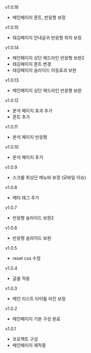 v1.0.16
- 메인페이지 폰트, 반응형 보정

v1.0.15
- 태깅페이지 안내글귀 반응형 위치 보정

v1.0.14
- 메인페이지 상단 헤드라인 반응형 보완2
- 태깅페이지 폰트 변경
- 태깅페이지 슬라이드 이등효과 보완

v1.0.13
- 메인페이지 상단 헤드라인 반응형 보완

v1.0.12
- 분석 페이지 효과 추가
- 폰트 추가

v1.0.11
- 분석 페이지 반응형

v1.0.10
- 분석 페이지 추가

v1.0.9
- 스크롤 최상단 메뉴바 보정 (모바일 이슈)

v1.0.8
- 메타 태그 추가

v1.0.7
- 반응형 슬라이드 보완2

v1.0.6
- 반응형 슬라이드 보완

v1.0.5
- reset css 수정

v1.0.4
- 글꼴 적용

v1.0.3
- 메인 리스트 타이틀 마진 보정

v1.0.2
- 메인페이지 기본 구성 완료

v1.0.1
- 프로젝트 구성
- 메인페이지 제작중